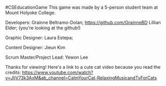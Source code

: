 #CSEducationGame
This game was made by a 5-person student team at Mount Holyoke College.

Developers: 
Grainne Beltramo-Dolan; https://github.com/GrainneBD
Lillian Elder; (you're looking at the github!)

Graphic Designer:
Laura Estepa; 

Content Designer:
Jieun Kim

Scrum Master/Project Lead:
Yewon Lee

Thanks for viewing! Here's a link to a cute cat video because you read the credits: 
https://www.youtube.com/watch?v=JIjV73k3AxM&ab_channel=CalmYourCat-RelaxingMusicandTvForCats


